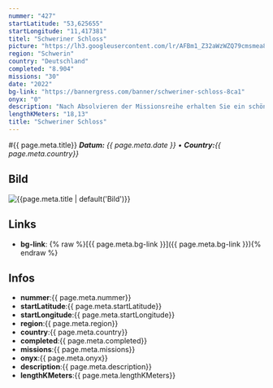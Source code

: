 ```yaml
---
nummer: "427"
startLatitude: "53,625655"
startLongitude: "11,417381"
titel: "Schweriner Schloss"
picture: "https://lh3.googleusercontent.com/lr/AFBm1_Z32aWzWZQ79cmsmea8nobgPevIQ4KExjfIEi6O9UFGOwDG6Cpx02UujNVNHmuZIMzzL_LuoA_fzGFLr3E4i-XP0cn7H3Gd6y9hYQrgw0_3TZkVQAImL8fbOru9uGHquI2SH3kXLpW7fxt23Yj77qUD6F4S5ZzdmXO4tKorgbAIAwuas3BlqygmA84eHIBX3xrmElF9-x5-g5C2haCQntjgJi3q85H7a5w3y-tkNZj2SavgOGHa_7wVzMX61RU6iwkFhkeBAg2GEpnP8wZgP8ZWF_f_D5Idh4gNDeoQLsQIL6cYCfHPIKNXdlikiM8KWt49Xv7VvjcNlrCpVtP_vVt560l1lz0lp2_sY5Rbc36k8uH8VrTh4GqWomWilVi2hANBmHnimX4DnTiM1-ZBtQJDGAmhPBE_Oj2eZtLsOTE69Ci2DP6TvHp682lM2RgK1Mc92GnF4rdz6AfSfyExQQGSZg1NonsBxOajX1Srn4EnY5L1s-HEz1sU2dZh6xM6dw3cppQlVJ7wCf-9OZ-ay-diYXJv3jT_aBHYtwn1Azy7VogZxrSENX74aD2FyIxRQvGf5sRqtPArWIsZHN6hYTK8zDNDpo3SbFfafjeizwYvFgKVeOF8BD3pN1mvOiPikry_fiDCJ7BTUy50tbD3p8yB7lIGUzaMOcnZJDk-hreH66m6WBXSHYvzsiqHdlzVhkzZAjs63UWdXjZieZswmEbRwjHHrUxlhYQkk-7rwWVd6c0wVY_HwRsieicYeyKUnMEqVD0CbexBRzuGPs86zAACyXiM9YhW7t9H5nccpFBN1THe9g_FgyOkYfFdnhThWD4a6UOEnUTIHvoPiF1VYEcQkwsTkHbkLXSZLO3Dug0Peyp1_3-mTLm7BfdGbb4o_YvxQhAM"
region: "Schwerin"
country: "Deutschland"
completed: "8.904"
missions: "30"
date: "2022"
bg-link: "https://bannergress.com/banner/schweriner-schloss-8ca1"
onyx: "0"
description: "Nach Absolvieren der Missionsreihe erhalten Sie ein schönes Bild des Schweriner Schlosses."
lengthKMeters: "18,13"
title: "Schweriner Schloss"
---
```


#{{ page.meta.title}}
_**Datum:** {{ page.meta.date }} • **Country:**{{ page.meta.country}}_

## Bild
![{{page.meta.title | default('Bild')}}]({{page.meta.picture}})

## Links
- **bg-link**: {% raw %}[{{ page.meta.bg-link }}]({{ page.meta.bg-link }}){% endraw %}

## Infos
- **nummer**:{{ page.meta.nummer}}
- **startLatitude**:{{ page.meta.startLatitude}}
- **startLongitude**:{{ page.meta.startLongitude}}
- **region**:{{ page.meta.region}}
- **country**:{{ page.meta.country}}
- **completed**:{{ page.meta.completed}}
- **missions**:{{ page.meta.missions}}
- **onyx**:{{ page.meta.onyx}}
- **description**:{{ page.meta.description}}
- **lengthKMeters**:{{ page.meta.lengthKMeters}}

